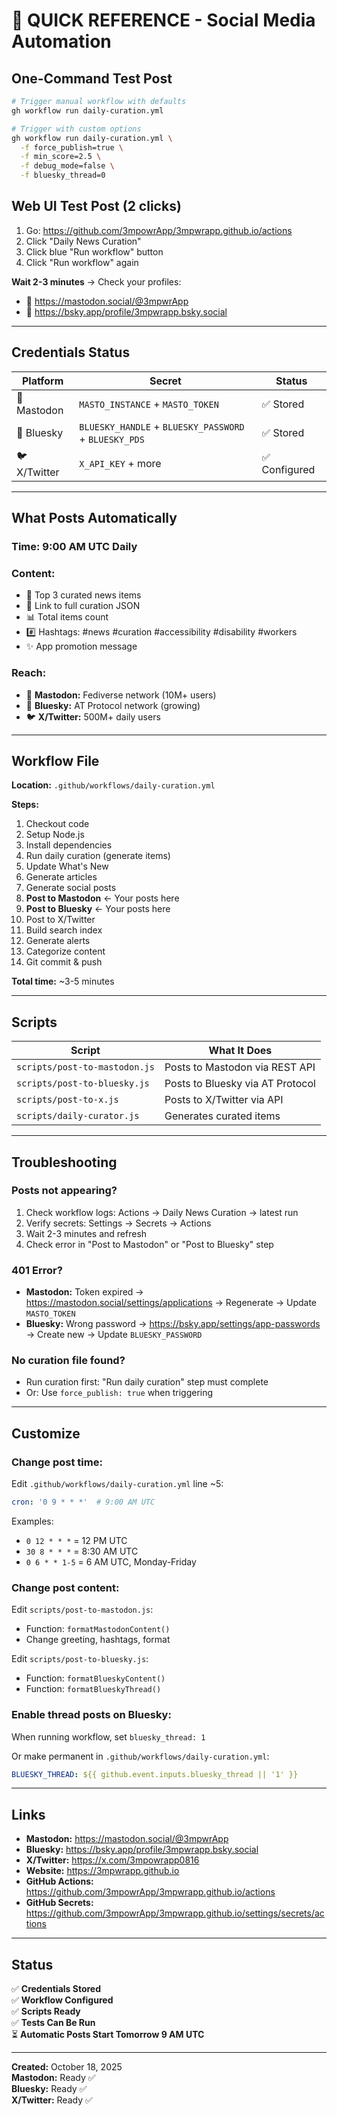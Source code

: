 # 🚀 QUICK REFERENCE - Social Media Automation

## One-Command Test Post

```bash
# Trigger manual workflow with defaults
gh workflow run daily-curation.yml

# Trigger with custom options
gh workflow run daily-curation.yml \
  -f force_publish=true \
  -f min_score=2.5 \
  -f debug_mode=false \
  -f bluesky_thread=0
```

## Web UI Test Post (2 clicks)

1. Go: https://github.com/3mpowrApp/3mpwrapp.github.io/actions
2. Click "Daily News Curation"
3. Click blue "Run workflow" button
4. Click "Run workflow" again

**Wait 2-3 minutes** → Check your profiles:
- 🐘 https://mastodon.social/@3mpwrApp
- 🦋 https://bsky.app/profile/3mpwrapp.bsky.social

---

## Credentials Status

| Platform | Secret | Status |
|----------|--------|--------|
| 🐘 Mastodon | `MASTO_INSTANCE` + `MASTO_TOKEN` | ✅ Stored |
| 🦋 Bluesky | `BLUESKY_HANDLE` + `BLUESKY_PASSWORD` + `BLUESKY_PDS` | ✅ Stored |
| 🐦 X/Twitter | `X_API_KEY` + more | ✅ Configured |

---

## What Posts Automatically

### Time: 9:00 AM UTC Daily

### Content:
- 📰 Top 3 curated news items
- 🔗 Link to full curation JSON
- 📊 Total items count
- #️⃣ Hashtags: #news #curation #accessibility #disability #workers
- ✨ App promotion message

### Reach:
- 🐘 **Mastodon:** Fediverse network (10M+ users)
- 🦋 **Bluesky:** AT Protocol network (growing)
- 🐦 **X/Twitter:** 500M+ daily users

---

## Workflow File

**Location:** `.github/workflows/daily-curation.yml`

**Steps:**
1. Checkout code
2. Setup Node.js
3. Install dependencies
4. Run daily curation (generate items)
5. Update What's New
6. Generate articles
7. Generate social posts
8. **Post to Mastodon** ← Your posts here
9. **Post to Bluesky** ← Your posts here
10. Post to X/Twitter
11. Build search index
12. Generate alerts
13. Categorize content
14. Git commit & push

**Total time:** ~3-5 minutes

---

## Scripts

| Script | What It Does |
|--------|-------------|
| `scripts/post-to-mastodon.js` | Posts to Mastodon via REST API |
| `scripts/post-to-bluesky.js` | Posts to Bluesky via AT Protocol |
| `scripts/post-to-x.js` | Posts to X/Twitter via API |
| `scripts/daily-curator.js` | Generates curated items |

---

## Troubleshooting

### Posts not appearing?
1. Check workflow logs: Actions → Daily News Curation → latest run
2. Verify secrets: Settings → Secrets → Actions
3. Wait 2-3 minutes and refresh
4. Check error in "Post to Mastodon" or "Post to Bluesky" step

### 401 Error?
- **Mastodon:** Token expired → https://mastodon.social/settings/applications → Regenerate → Update `MASTO_TOKEN`
- **Bluesky:** Wrong password → https://bsky.app/settings/app-passwords → Create new → Update `BLUESKY_PASSWORD`

### No curation file found?
- Run curation first: "Run daily curation" step must complete
- Or: Use `force_publish: true` when triggering

---

## Customize

### Change post time:

Edit `.github/workflows/daily-curation.yml` line ~5:
```yaml
cron: '0 9 * * *'  # 9:00 AM UTC
```

Examples:
- `0 12 * * *` = 12 PM UTC
- `30 8 * * *` = 8:30 AM UTC
- `0 6 * * 1-5` = 6 AM UTC, Monday-Friday

### Change post content:

Edit `scripts/post-to-mastodon.js`:
- Function: `formatMastodonContent()`
- Change greeting, hashtags, format

Edit `scripts/post-to-bluesky.js`:
- Function: `formatBlueskyContent()`
- Function: `formatBlueskyThread()`

### Enable thread posts on Bluesky:

When running workflow, set `bluesky_thread: 1`

Or make permanent in `.github/workflows/daily-curation.yml`:
```yaml
BLUESKY_THREAD: ${{ github.event.inputs.bluesky_thread || '1' }}
```

---

## Links

- **Mastodon:** https://mastodon.social/@3mpwrApp
- **Bluesky:** https://bsky.app/profile/3mpwrapp.bsky.social
- **X/Twitter:** https://x.com/3mpowrapp0816
- **Website:** https://3mpwrapp.github.io
- **GitHub Actions:** https://github.com/3mpowrApp/3mpwrapp.github.io/actions
- **GitHub Secrets:** https://github.com/3mpowrApp/3mpwrapp.github.io/settings/secrets/actions

---

## Status

✅ **Credentials Stored**  
✅ **Workflow Configured**  
✅ **Scripts Ready**  
✅ **Tests Can Be Run**  
⏳ **Automatic Posts Start Tomorrow 9 AM UTC**  

---

**Created:** October 18, 2025  
**Mastodon:** Ready ✅  
**Bluesky:** Ready ✅  
**X/Twitter:** Ready ✅
